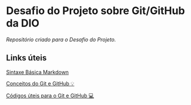 # Desafio do Projeto sobre Git/GitHub da DIO
_Repositório criado para o Desafio do Projeto._

## Links úteis
[Sintaxe Básica Markdown](https://www.markdownguide.org/basic-syntax/)

[Conceitos do Git e GitHub 💡](https://github.com/lucaspmoreiraa/dio-desafio-github-primeiro-repositorio/blob/main/Introdu%C3%A7%C3%A3o%20ao%20Git%20e%20ao%20GitHub/Conceitos%20do%20Git%20e%20GitHub.md)

[Códigos úteis para o Git e GitHub 💻](https://github.com/lucaspmoreiraa/dio-desafio-github-primeiro-repositorio/blob/main/Introdu%C3%A7%C3%A3o%20ao%20Git%20e%20ao%20GitHub/C%C3%B3digos%20%C3%BAteis%20para%20o%20Git%20e%20GitHub.md)





